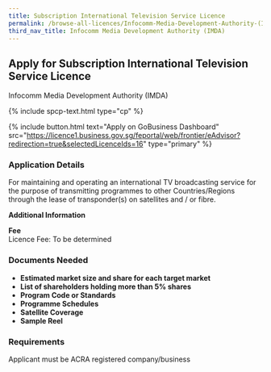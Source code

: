 ```yaml
---
title: Subscription International Television Service Licence
permalink: /browse-all-licences/Infocomm-Media-Development-Authority-(IMDA)/Subscription-International-Television-Service-Licence
third_nav_title: Infocomm Media Development Authority (IMDA)
---
```


## Apply for Subscription International Television Service Licence

Infocomm Media Development Authority (IMDA)

{% include spcp-text.html type="cp" %}

{% include button.html text="Apply on GoBusiness Dashboard" src="https://licence1.business.gov.sg/feportal/web/frontier/eAdvisor?redirection=true&selectedLicenceIds=16" type="primary" %}

### Application Details

<p>For maintaining and operating an international TV broadcasting service for the purpose of transmitting programmes to other Countries/Regions through the lease of transponder(s) on satellites and / or fibre.</p>

**Additional Information**

<p><strong>Fee</strong><br />Licence Fee: To be determined</p>

### Documents Needed

<ul>
 <li><strong>Estimated market size and share for each target market</strong></li>
 <li><strong>List of shareholders holding more than 5% shares</strong></li>
 <li><strong>Program Code or Standards</strong></li>
 <li><strong>Programme Schedules</strong></li>
 <li><strong>Satellite Coverage</strong></li>
 <li><strong>Sample Reel</strong></li>
 </ul>

### Requirements

Applicant must be ACRA registered company/business

